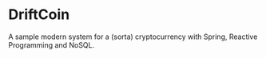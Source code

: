 # DriftCoin
A sample modern system for a (sorta) cryptocurrency with Spring, Reactive Programming and NoSQL.
